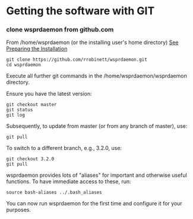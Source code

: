 # Getting the software with GIT

### clone wsprdaemon from github.com

From /home/wsprdaemon (or the installing user's home directory) [See Preparing the Installation](../preparation.md)
```
git clone https://github.com/rrobinett/wsprdaemon.git
cd wsprdaemon
```
Execute all further git commands in the /home/wsprdaemon/wsprdaemon directory.

Ensure you have the latest version:
```
git checkout master
git status
git log
```
Subsequently, to update from master (or from any branch of master), use:
```
git pull
```

To switch to a different branch, e.g., 3.2.0, use:
```
git checkout 3.2.0
git pull
```

wsprdaemon provides lots of "aliases" for important and otherwise useful functions.  To have immediate access to these, run:
```
source bash-aliases ../.bash_aliases
```

You can now run wsprdaemon for the first time and configure it for your purposes.